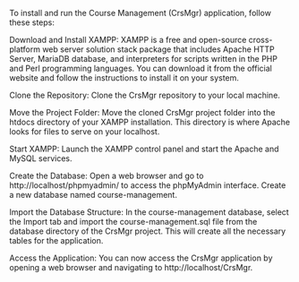 To install and run the Course Management (CrsMgr) application, follow these steps: 

Download and Install XAMPP: XAMPP is a free and open-source cross-platform web server solution stack package that includes Apache HTTP Server, MariaDB database, and interpreters for scripts written in the PHP and Perl programming languages. You can download it from the official website and follow the instructions to install it on your system. 

Clone the Repository: Clone the CrsMgr repository to your local machine. 

Move the Project Folder: Move the cloned CrsMgr project folder into the htdocs directory of your XAMPP installation. This directory is where Apache looks for files to serve on your localhost. 

Start XAMPP: Launch the XAMPP control panel and start the Apache and MySQL services. 

Create the Database: Open a web browser and go to http://localhost/phpmyadmin/ to access the phpMyAdmin interface. Create a new database named course-management. 

Import the Database Structure: In the course-management database, select the Import tab and import the course-management.sql file from the database directory of the CrsMgr project. This will create all the necessary tables for the application. 

Access the Application: You can now access the CrsMgr application by opening a web browser and navigating to http://localhost/CrsMgr. 
